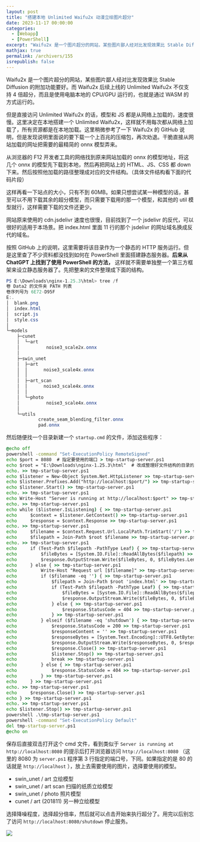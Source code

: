 ```yaml
---
layout: post
title: "搭建本地 Unlimited Waifu2x 动漫立绘图片超分"
date: 2023-11-17 00:00:00
categories: 
  - [Webapp]
  - [PowerShell]
excerpt: "Waifu2x 是一个图片超分的网站，某些图片鄙人经对比发现效果比 Stable Diffusion 的附加功能要好。而 Waifu2x 后续上线的 Unlimited Waifu2x 不仅支持 4 倍超分，而且是使用电脑本地的 CPU/GPU 运行的，也就是通过 WASM 的方式运行的。但是直接访问 Unlimited Waifu2x 的话，模型和 JS 都是从网络上加载的，速度很慢。这里决定在本地搭建一个 Unlimited Waifu2x，这样就不用每次都从网络上加载了，所有资源都是在本地加载。"
mathjax: true
permalink: /archivers/155
isrepublish: false
---
```


Waifu2x 是一个图片超分的网站，某些图片鄙人经对比发现效果比 Stable Diffusion 的附加功能要好。而 Waifu2x 后续上线的 Unlimited Waifu2x 不仅支持 4 倍超分，而且是使用电脑本地的 CPU/GPU 运行的，也就是通过 WASM 的方式运行的。

但是直接访问 Unlimited Waifu2x 的话，模型和 JS 都是从网络上加载的，速度很慢。这里决定在本地搭建一个 Unlimited Waifu2x，这样就不用每次都从网络上加载了，所有资源都是在本地加载。这里稍微参考了一下 Waifu2x 的 GitHub 说明，但是发现说明里面说的要下载一个上百兆的压缩包，再次劝退。干脆直接从网站加载的网址把需要的最精简的 onnx 模型弄来。

从浏览器的 F12 开发者工具的网络找到原来网站加载的 onnx 的模型地址，将这几个 onnx 的模型先下载到本地，然后再把网站上的 HTML、JS、CSS 都 down 下来。然后按照他加载的路径整理成对应的文件结构。（具体文件结构看下面的代码片段）

这样再看一下站点的大小，只有不到 60MB。如果只想尝试某一种模型的话，甚至可以不用下载其余的超分模型，而只需要下载用的那一个模型，和其他的 util 模型就行，这样需要下载的文件还更少。

网站原来使用的 cdn.jsdelivr 速度也很慢，目前找到了一个 jsdelivr 的反代，可以很好的适用于本场景。把 index.html 里面 11 行的那个 jsdelivr 的网址域名换成反代的域名。

按照 GitHub 上的说明，这里需要将该目录作为一个静态的 HTTP 服务运行。但是这里查了不少资料都没找到如何在 PowerShell 里面搭建静态服务器。**后来从 ChatGPT 上找到了使用 PowerShell 的方法，** 这样就不需要单独整一个第三方框架来设立静态服务器了。先把整来的文件整理成下面的结构。

```powershell
PS E:\Downloads\nginx-1.25.3\html> tree /f
卷 Data2 的文件夹 PATH 列表
卷序列号为 6E72-D95F
E:.
│  blank.png
│  index.html
│  script.js
│  style.css
│
└─models
    ├─cunet
    │  └─art
    │          noise3_scale2x.onnx
    │
    ├─swin_unet
    │  ├─art
    │  │      noise3_scale4x.onnx
    │  │
    │  ├─art_scan
    │  │      noise3_scale4x.onnx
    │  │
    │  └─photo
    │          noise3_scale4x.onnx
    │
    └─utils
            create_seam_blending_filter.onnx
            pad.onnx
```

然后随便找一个目录新建一个 ```startup.cmd``` 的文件，添加这些程序：

```cmd
@echo off
powershell -command "Set-ExecutionPolicy RemoteSigned"
echo $port = 8080  # 指定要使用的端口 > tmp-startup-server.ps1
echo $root = "E:\Downloads\nginx-1.25.3\html"  # 改成整理好文件结构的目录的路径 >> tmp-startup-server.ps1
echo. >> tmp-startup-server.ps1
echo $listener = New-Object System.Net.HttpListener >> tmp-startup-server.ps1
echo $listener.Prefixes.Add("http://localhost:$port/") >> tmp-startup-server.ps1
echo $listener.Start() >> tmp-startup-server.ps1
echo. >> tmp-startup-server.ps1
echo Write-Host "Server is running at http://localhost:$port" >> tmp-startup-server.ps1
echo. >> tmp-startup-server.ps1
echo while ($listener.IsListening) { >> tmp-startup-server.ps1
echo     $context = $listener.GetContext() >> tmp-startup-server.ps1
echo     $response = $context.Response >> tmp-startup-server.ps1
echo. >> tmp-startup-server.ps1
echo     $filename = $context.Request.Url.LocalPath.TrimStart('/') >> tmp-startup-server.ps1
echo     $filepath = Join-Path $root $filename >> tmp-startup-server.ps1
echo. >> tmp-startup-server.ps1
echo     if (Test-Path $filepath -PathType Leaf) { >> tmp-startup-server.ps1
echo         $fileBytes = [System.IO.File]::ReadAllBytes($filepath) >> tmp-startup-server.ps1
echo         $response.OutputStream.Write($fileBytes, 0, $fileBytes.Length) >> tmp-startup-server.ps1
echo     } else { >> tmp-startup-server.ps1
echo         Write-Host "Request url [$filename]" >> tmp-startup-server.ps1
echo         if ($filename -eq '') { >> tmp-startup-server.ps1
echo             $filepath = Join-Path $root 'index.html' >> tmp-startup-server.ps1
echo             if (Test-Path $filepath -PathType Leaf) { >> tmp-startup-server.ps1
echo                 $fileBytes = [System.IO.File]::ReadAllBytes($filepath) >> tmp-startup-server.ps1
echo                 $response.OutputStream.Write($fileBytes, 0, $fileBytes.Length) >> tmp-startup-server.ps1
echo             } else { >> tmp-startup-server.ps1
echo                 $response.StatusCode = 404 >> tmp-startup-server.ps1
echo             } >> tmp-startup-server.ps1
echo         } elseif ($filename -eq 'shutdown') { >> tmp-startup-server.ps1
echo             $response.StatusCode = 200 >> tmp-startup-server.ps1
echo             $responseContent = '' >> tmp-startup-server.ps1
echo             $responseBytes = [System.Text.Encoding]::UTF8.GetBytes($responseContent) >> tmp-startup-server.ps1
echo             $response.OutputStream.Write($responseBytes, 0, $responseBytes.Length) >> tmp-startup-server.ps1
echo             $response.Close() >> tmp-startup-server.ps1
echo             $listener.Stop() >> tmp-startup-server.ps1
echo             break >> tmp-startup-server.ps1
echo         } else { >> tmp-startup-server.ps1
echo             $response.StatusCode = 404 >> tmp-startup-server.ps1
echo         } >> tmp-startup-server.ps1
echo     } >> tmp-startup-server.ps1
echo. >> tmp-startup-server.ps1
echo     $response.Close() >> tmp-startup-server.ps1
echo } >> tmp-startup-server.ps1
echo. >> tmp-startup-server.ps1
echo $listener.Stop() >> tmp-startup-server.ps1
powershell .\tmp-startup-server.ps1
powershell -command "Set-ExecutionPolicy Default"
del tmp-startup-server.ps1
@echo on
```

保存后直接双击打开这个 cmd 文件，看到类似于 ```Server is running at http://localhost:8080``` 的提示后打开浏览器访问 ```http://localhost:8080``` （这里的 8080 为 ```server.ps1``` 程序第 3 行指定的端口号，下同。如果指定的是 80 的话就是 ```http://localhost``` ），放上去需要使用的图片，选择要使用的模型。

- swin_unet / art 立绘模型
- swin_unet / art scan 扫描的纸质立绘模型
- swin_unet / photo 照片模型
- cunet / art (201811) 另一种立绘模型

选择降噪程度，选择超分倍率，然后就可以点击开始来执行超分了。用完以后别忘了访问 ```http://localhost:8080/shutdown``` 停止服务。

![](https://picx.zhimg.com/80/v2-e25c6799f10a84b1d69ce967482b1abd.png)